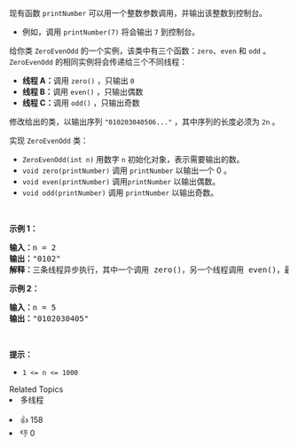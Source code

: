 <p>现有函数 <code>printNumber</code> 可以用一个整数参数调用，并输出该整数到控制台。</p>

<ul> 
 <li>例如，调用 <code>printNumber(7)</code> 将会输出 <code>7</code> 到控制台。</li> 
</ul>

<p>给你类 <code>ZeroEvenOdd</code> 的一个实例，该类中有三个函数：<code>zero</code>、<code>even</code> 和 <code>odd</code> 。<code>ZeroEvenOdd</code> 的相同实例将会传递给三个不同线程：</p>

<ul> 
 <li><strong>线程 A：</strong>调用 <code>zero()</code> ，只输出 <code>0</code></li> 
 <li><strong>线程 B：</strong>调用 <code>even()</code> ，只输出偶数</li> 
 <li><strong>线程 C：</strong>调用 <code>odd()</code> ，只输出奇数</li> 
</ul>

<p>修改给出的类，以输出序列 <code>"010203040506..."</code> ，其中序列的长度必须为 <code>2n</code> 。</p>

<p>实现 <code>ZeroEvenOdd</code> 类：</p>

<ul> 
 <li><code>ZeroEvenOdd(int n)</code> 用数字 <code>n</code> 初始化对象，表示需要输出的数。</li> 
 <li><code>void zero(printNumber)</code> 调用 <code>printNumber</code> 以输出一个 0 。</li> 
 <li><code>void even(printNumber)</code> 调用<code>printNumber</code> 以输出偶数。</li> 
 <li><code>void odd(printNumber)</code> 调用 <code>printNumber</code> 以输出奇数。</li> 
</ul>

<p>&nbsp;</p>

<p><strong>示例 1：</strong></p>

<pre>
<strong>输入：</strong>n = 2
<strong>输出：</strong>"0102"
<strong>解释：</strong>三条线程异步执行，其中一个调用 zero()，另一个线程调用 even()，最后一个线程调用odd()。正确的输出为 "0102"。
</pre>

<p><strong>示例 2：</strong></p>

<pre>
<strong>输入：</strong>n = 5
<strong>输出：</strong>"0102030405"
</pre>

<p>&nbsp;</p>

<p><strong>提示：</strong></p>

<ul> 
 <li><code>1 &lt;= n &lt;= 1000</code></li> 
</ul>

<div><div>Related Topics</div><div><li>多线程</li></div></div><br><div><li>👍 158</li><li>👎 0</li></div>